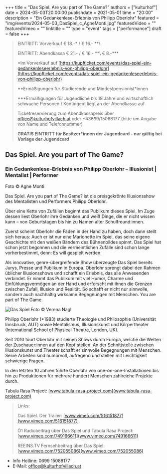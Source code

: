 +++
title = "Das Spiel. Are you part of The Game?"
authors = ["kulturhof"]
date = 2024-05-03T20:00:00
publishdate = 2021-05-01
time = "20:00"
description = "Ein Gedankenlese-Erlebnis von Philipp Oberlohr"
featured = "img/events/2024-05-03_DasSpiel_c_AgneMonti.jpg"
featuredVideo = ""
featuredVimeo = ""
linktitle = ""
type = "event"
tags = ["performance"]
draft = false
+++

> EINTRITT: Vorverkauf € 18.-\* / € 16.- *\*\
> 
> EINTRITT: Abendkassa € 21.- / € 16.- *\*\ € 8.-\*\*\*
>
> \*Im Vorverkauf auf [https://kupfticket.com/events/das-spiel-ein-gedankenleseerlebnis-von-philipp-oberlohr](https://kupfticket.com/events/das-spiel-ein-gedankenleseerlebnis-von-philipp-oberlohr)
>
> \*\*Ermäßigungen für Studierende und Mindestpensionist\*innen
> 
> \*\*\*Ermäßigungen für Jugendliche bis 19 Jahre und wirtschaftlich schwache Personen / Kontingent liegt an der Abendkasse auf
>
> Ticketreservierung zum Abendkassapreis über office@kulturhofvillach.at oder +43699/15088177 (bitte um Angabe von Name und Telefonnummer) 
>
> **GRATIS EINTRITT für Besitzer\*innen der Jugendcard - nur gültig bei Vorlage der Jugendcard**

## Das Spiel. Are you part of The Game?
### Ein Gedankenlese-Erlebnis von Philipp Oberlohr – Illusionist | Mentalist | Performer

Foto © Agne Monti

Das Spiel. Are you part of The Game? ist die preisgekrönte Illusionsshow des Mentalisten und Performers Philipp Oberlohr. 

Über eine Kette von Zufällen beginnt das Publikum dieses Spiel. Im Zuge dessen liest Oberlohr ihre Gedanken und weiß Dinge, die er nicht wissen kann – von
Geburtstagen bis hin zu Namen alter Schulfreund:innen.

Zuerst scheint Oberlohr die Fäden in der Hand zu haben, doch dann stellt sich heraus: Auch er ist nur eine Marionette im Spiel, das seine eigene Geschichte mit den weißen Bändern des Bühnenbildes spinnt. Das Spiel hat schon jetzt begonnen und die vermeintlichen Zufälle sind schon lange vorherbestimmt, denn: Es will gespielt werden.

Als innovative, genre-übergreifende Show überzeugte Das Spiel bereits Jurys, Presse und
Publikum in Europa. Oberlohr sprengt dabei den Rahmen üblicher Illusionsshows und schafft ein Erlebnis, das alle Anwesenden verbindet. Er nimmt das Publikum mit viel Humor, Charme und Einfühlungsvermögen an der Hand und erforscht mit ihnen die Grenzen zwischen Zufall, Illusion und Realität. So schafft er nicht nur sinnvolle, sondern auch nachhaltig wirksame Begegnungen mit Menschen. You are part of The Game.

![Das Spiel](/img/events/2024-05-03_DasSpiel_c_VerenaNagl.jpg)
Foto © Verena Nagl

Philipp Oberlohr (*1983) studierte Theologie und Philosophie (Universität Innsbruck, AUT) sowie Mentalismus, Illusionskunst und Körpertheater (International School of Physical Theatre, London, UK).

Seit 2010 tourt Oberlohr mit seinen Shows durch Europa, welche die Welten der
Zuschauer:innen auf den Kopf stellen. An der Schnittstelle zwischen Illusionskunst und Theater schafft er sinnvolle Begegnungen mit Menschen. Seine Arbeiten sind humorvoll, aufregend und stellen mit Leichtigkeit schwierige Fragen.

In den letzten 10 Jahren führte Oberlohr von one-on-one-Installationen bis hin zu Produktionen für mehrere hundert Menschen zahlreiche Projekte durch.

Tabula Rasa Project: [www.tabula-rasa-project.com](www.tabula-rasa-project.com)

> Links:
> 
> Das Spiel. Der Trailer: [www.vimeo.com/516151877](www.vimeo.com/516151877)
> 
> Ö1 Radiobeitrag über Das Spiel und Tabula Rasa Project: [www.vimeo.com/749166611](www.vimeo.com/749166611)
> 
> REEINS.TV Fernsehbeitrag über Das Spiel: [www.vimeo.com/752055086](www.vimeo.com/752055086)

- Info Hotline: 0699 15088177 
- E-Mail: office@kulturhofvillach.at
